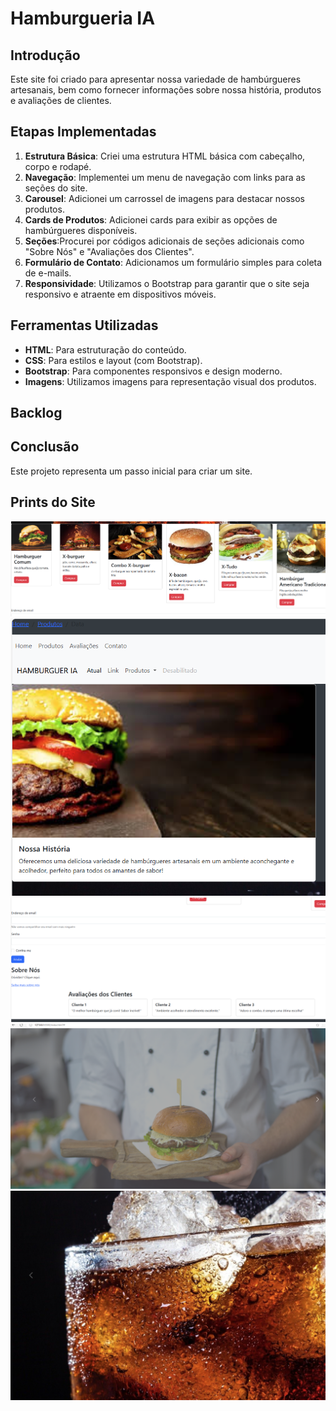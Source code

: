 # Hamburgueria IA

## Introdução
Este site foi criado para apresentar nossa variedade de hambúrgueres artesanais, bem como fornecer informações sobre nossa história, produtos e avaliações de clientes.

## Etapas Implementadas
1. **Estrutura Básica**: Criei uma estrutura HTML básica com cabeçalho, corpo e rodapé.
2. **Navegação**: Implementei um menu de navegação com links para as seções do site.
3. **Carousel**: Adicionei um carrossel de imagens para destacar nossos produtos.
4. **Cards de Produtos**: Adicionei cards para exibir as opções de hambúrgueres disponíveis.
5. **Seções**:Procurei por códigos adicionais de seções adicionais como "Sobre Nós" e "Avaliações dos Clientes".
6. **Formulário de Contato**: Adicionamos um formulário simples para coleta de e-mails.
7. **Responsividade**: Utilizamos o Bootstrap para garantir que o site seja responsivo e atraente em dispositivos móveis.

## Ferramentas Utilizadas
- **HTML**: Para estruturação do conteúdo.
- **CSS**: Para estilos e layout (com Bootstrap).
- **Bootstrap**: Para componentes responsivos e design moderno.
- **Imagens**: Utilizamos imagens para representação visual dos produtos.

## Backlog


## Conclusão
Este projeto representa um passo inicial para criar um site.


## Prints do Site
![alt text](7.png)
![alt text](6.png)
![alt text](8.png)
![alt text](rodapé.png)
![alt text](<rodapé 2.png>)
